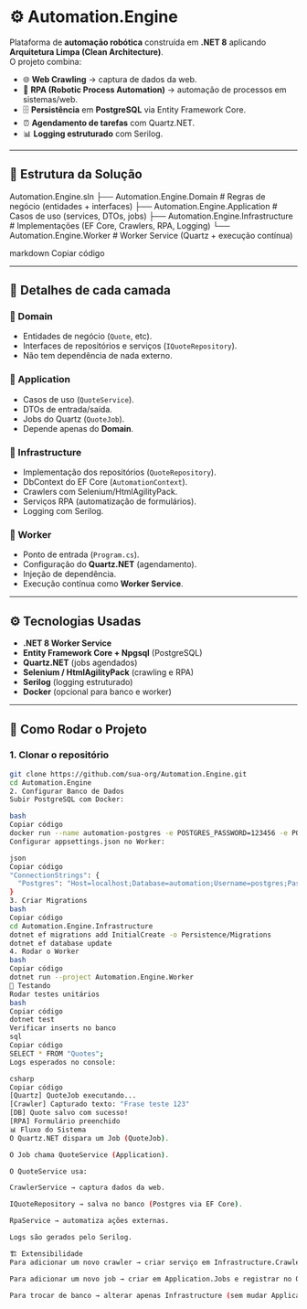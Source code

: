 # ⚙️ Automation.Engine

Plataforma de **automação robótica** construída em **.NET 8** aplicando **Arquitetura Limpa (Clean Architecture)**.  
O projeto combina:

- 🌐 **Web Crawling** → captura de dados da web.  
- 🤖 **RPA (Robotic Process Automation)** → automação de processos em sistemas/web.  
- 🗄 **Persistência** em **PostgreSQL** via Entity Framework Core.  
- ⏰ **Agendamento de tarefas** com Quartz.NET.  
- 📊 **Logging estruturado** com Serilog.  

---

## 📌 Estrutura da Solução

Automation.Engine.sln
├── Automation.Engine.Domain # Regras de negócio (entidades + interfaces)
├── Automation.Engine.Application # Casos de uso (services, DTOs, jobs)
├── Automation.Engine.Infrastructure # Implementações (EF Core, Crawlers, RPA, Logging)
└── Automation.Engine.Worker # Worker Service (Quartz + execução contínua)

markdown
Copiar código

---

## 📂 Detalhes de cada camada

### 🔹 Domain
- Entidades de negócio (`Quote`, etc).  
- Interfaces de repositórios e serviços (`IQuoteRepository`).  
- Não tem dependência de nada externo.  

### 🔹 Application
- Casos de uso (`QuoteService`).  
- DTOs de entrada/saída.  
- Jobs do Quartz (`QuoteJob`).  
- Depende apenas do **Domain**.  

### 🔹 Infrastructure
- Implementação dos repositórios (`QuoteRepository`).  
- DbContext do EF Core (`AutomationContext`).  
- Crawlers com Selenium/HtmlAgilityPack.  
- Serviços RPA (automatização de formulários).  
- Logging com Serilog.  

### 🔹 Worker
- Ponto de entrada (`Program.cs`).  
- Configuração do **Quartz.NET** (agendamento).  
- Injeção de dependência.  
- Execução contínua como **Worker Service**.  

---

## ⚙️ Tecnologias Usadas

- **.NET 8 Worker Service**  
- **Entity Framework Core + Npgsql** (PostgreSQL)  
- **Quartz.NET** (jobs agendados)  
- **Selenium / HtmlAgilityPack** (crawling e RPA)  
- **Serilog** (logging estruturado)  
- **Docker** (opcional para banco e worker)  

---

## 🚀 Como Rodar o Projeto

### 1. Clonar o repositório
```bash
git clone https://github.com/sua-org/Automation.Engine.git
cd Automation.Engine
2. Configurar Banco de Dados
Subir PostgreSQL com Docker:

bash
Copiar código
docker run --name automation-postgres -e POSTGRES_PASSWORD=123456 -e POSTGRES_DB=automation -p 5432:5432 -d postgres:15
Configurar appsettings.json no Worker:

json
Copiar código
"ConnectionStrings": {
  "Postgres": "Host=localhost;Database=automation;Username=postgres;Password=123456"
}
3. Criar Migrations
bash
Copiar código
cd Automation.Engine.Infrastructure
dotnet ef migrations add InitialCreate -o Persistence/Migrations
dotnet ef database update
4. Rodar o Worker
bash
Copiar código
dotnet run --project Automation.Engine.Worker
🧪 Testando
Rodar testes unitários
bash
Copiar código
dotnet test
Verificar inserts no banco
sql
Copiar código
SELECT * FROM "Quotes";
Logs esperados no console:

csharp
Copiar código
[Quartz] QuoteJob executando...
[Crawler] Capturado texto: "Frase teste 123"
[DB] Quote salvo com sucesso!
[RPA] Formulário preenchido
📊 Fluxo do Sistema
O Quartz.NET dispara um Job (QuoteJob).

O Job chama QuoteService (Application).

O QuoteService usa:

CrawlerService → captura dados da web.

IQuoteRepository → salva no banco (Postgres via EF Core).

RpaService → automatiza ações externas.

Logs são gerados pelo Serilog.

🏗 Extensibilidade
Para adicionar um novo crawler → criar serviço em Infrastructure.Crawlers e expor via Application.

Para adicionar um novo job → criar em Application.Jobs e registrar no Quartz.

Para trocar de banco → alterar apenas Infrastructure (sem mudar Application/Domain).

